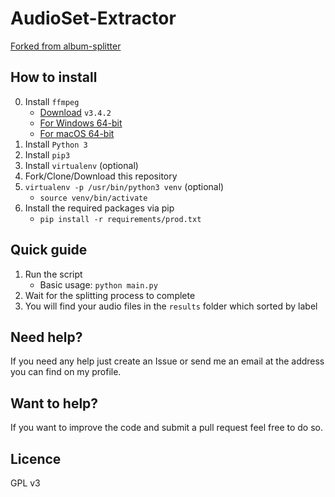 # AudioSet-Extractor

[Forked from album-splitter](https://github.com/crisbal/album-splitter)

## How to install

0. Install `ffmpeg`
    * [Download](http://ffmpeg.org/releases/ffmpeg-3.4.2.tar.bz2) `v3.4.2`
    * [For Windows 64-bit](https://ffmpeg.zeranoe.com/builds/win64/static/ffmpeg-20180227-fa0c9d6-win64-static.zip)
    * [For macOS 64-bit](https://ffmpeg.zeranoe.com/builds/macos64/static/ffmpeg-20180227-fa0c9d6-macos64-static.zip)
1. Install ```Python 3```
2. Install ```pip3```
3. Install ```virtualenv``` (optional)
4. Fork/Clone/Download this repository
5. ```virtualenv -p /usr/bin/python3 venv``` (optional)
    * ```source venv/bin/activate```
6. Install the required packages via pip
    * ```pip install -r requirements/prod.txt```

## Quick guide

1. Run the script
    * Basic usage: ```python main.py```
2. Wait for the splitting process to complete
3. You will find your audio files in the `results` folder which sorted by label

## Need help?

If you need any help just create an Issue or send me an email at the address you can find on my profile.

## Want to help?

If you want to improve the code and submit a pull request feel free to do so.

## Licence

GPL v3


